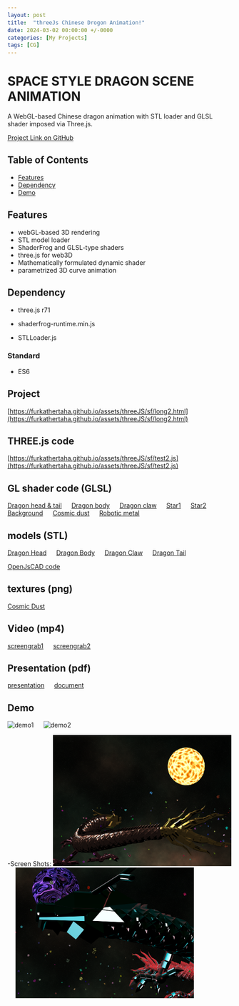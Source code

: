 ```yaml
---
layout: post
title:  "threeJs Chinese Drogon Animation!"
date: 2024-03-02 00:00:00 +/-0000
categories: [My Projects]
tags: [CG]
---
```


# SPACE STYLE DRAGON SCENE ANIMATION

A WebGL-based Chinese dragon animation with STL loader and GLSL shader imposed via Three.js. 

[Project Link on GitHub](https://github.com/Furkath/threeJS-GLSL_STL-3D-webpage-design)

## Table of Contents

- [Features](#features)
- [Dependency](#dependency) 
- [Demo](#demo)
<!-- - [Usage](#usage) -->
<!-- [Contributing](#contributing) -->
<!-- [License](#license) -->
<!-- [Acknowledgements](#acknowledgements) -->

## Features

- webGL-based 3D rendering
- STL model loader
- ShaderFrog and GLSL-type shaders
- three.js for web3D
- Mathematically formulated dynamic shader
- parametrized 3D curve animation

## Dependency

* three.js r71

* shaderfrog-runtime.min.js

* STLLoader.js

### Standard
* ES6 


## Project 
[https://furkathertaha.github.io/assets/threeJS/sf/long2.html](https://furkathertaha.github.io/assets/threeJS/sf/long2.html)

## THREE.js code 
[https://furkathertaha.github.io/assets/threeJS/sf/test2.js](https://furkathertaha.github.io/assets/threeJS/sf/test2.js)
## GL shader code (GLSL)
[Dragon head & tail](https://furkathertaha.github.io/assets/threeJS/sf/MeronSoda_s_BRDF.json) &emsp;
[Dragon body](https://furkathertaha.github.io/assets/threeJS/sf/MeronSoda_s_BRDF_copper.json) &emsp;
[Dragon claw](https://furkathertaha.github.io/assets/threeJS/sf/MeronSoda_s_BRDF_red.json) &emsp;
[Star1](https://furkathertaha.github.io/assets/threeJS/sf/Fork_of_New_Composed_Shader.json) &emsp;
[Star2](https://furkathertaha.github.io/assets/threeJS/sf/Sun.json) &emsp;
[Background](https://furkathertaha.github.io/assets/threeJS/sf/Star_Field.json) &emsp;
[Cosmic dust](https://furkathertaha.github.io/assets/threeJS/sf/dash/0.json) &emsp;
[Robotic metal](https://furkathertaha.github.io/assets/threeJS/sf/Funny_Bunny.json)
## models (STL)
[Dragon Head](https://furkathertaha.github.io/assets/threeJS/sf/tou.stl) &emsp;
[Dragon Body](https://furkathertaha.github.io/assets/threeJS/sf/bodyy.stl) &emsp;
[Dragon Claw](https://furkathertaha.github.io/assets/threeJS/sf/jiao.stl) &emsp;
[Dragon Tail](https://furkathertaha.github.io/assets/threeJS/sf/wei.stl)

[OpenJsCAD code](https://furkathertaha.github.io/assets/data/long.jscad)

## textures (png)
[Cosmic Dust](https://furkathertaha.github.io/assets/threeJS/sf/thumb_contrast-noise.png)

## Video (mp4)
[screengrab1](https://furkathertaha.github.io/assets/videos/long2.mp4) &emsp;
[screengrab2](https://furkathertaha.github.io/assets/videos/long1.mp4)

## Presentation (pdf)
[presentation](https://furkathertaha.github.io/assets/docs/presentation.pdf) &emsp;
[document](https://furkathertaha.github.io/assets/docs/report.pdf)
 
## Demo

<img src="assets/images/threeJS/l2.gif" alt="demo1" width="500"  /> &emsp;
<img src="assets/images/threeJS/l1.gif" alt="demo2" width="500"  />
<!-- [demo1.gif](https://github.com/Furkathertaha/personal_cdn/blob/main/l2.gif)  &emsp; [demo2.gif](https://github.com/Furkathertaha/personal_cdn/blob/main/l1.gif) 
-->
-Screen Shots:
<img src="assets/images/threeJS/l2.png" alt="demo3" width="400"  /> &emsp;
<img src="assets/images/threeJS/l1.png" alt="demo4" width="400"  />
<!-- [demo3.png](https://github.com/Furkathertaha/personal_cdn/blob/main/l2.png) &emsp; [demo4.png](https://github.com/Furkathertaha/personal_cdn/blob/main/l1.png)
-->
